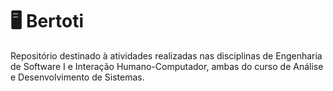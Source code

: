 # :desktop_computer: Bertoti

Repositório destinado à atividades realizadas nas disciplinas de Engenharia de Software I e Interação Humano-Computador, ambas do
curso de Análise e Desenvolvimento de Sistemas.
